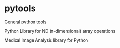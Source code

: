 # pytools
General python tools

Python Library for ND (n-dimensional) array operations

Medical Image Analysis library for Python